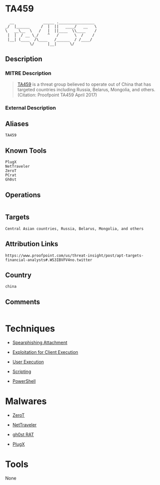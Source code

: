 
# TA459

```
  __             _____ .________________ 
_/  |______     /  |  ||   ____/   __   \
\   __\__  \   /   |  ||____  \\____    /
 |  |  / __ \_/    ^   /       \  /    / 
 |__| (____  /\____   /______  / /____/  
           \/      |__|      \/          

```

## Description

### MITRE Description

> [TA459](https://attack.mitre.org/groups/G0062) is a threat group believed to operate out of China that has targeted countries including Russia, Belarus, Mongolia, and others. (Citation: Proofpoint TA459 April 2017)

### External Description

> 

## Aliases

```
TA459
```

## Known Tools

```
PlugX
NetTraveler
ZeroT
PCrat
Gh0st
```

## Operations

```

```

## Targets

```
Central Asian countries, Russia, Belarus, Mongolia, and others
```

## Attribution Links

```
https://www.proofpoint.com/us/threat-insight/post/apt-targets-financial-analysts#.WS3IBVFV4no.twitter
```

## Country

```
china
```

## Comments

```

```

# Techniques


* [Spearphishing Attachment](../techniques/Spearphishing-Attachment.md)

* [Exploitation for Client Execution](../techniques/Exploitation-for-Client-Execution.md)
    
* [User Execution](../techniques/User-Execution.md)
    
* [Scripting](../techniques/Scripting.md)
    
* [PowerShell](../techniques/PowerShell.md)
    

# Malwares


* [ZeroT](../malwares/ZeroT.md)

* [NetTraveler](../malwares/NetTraveler.md)
    
* [gh0st RAT](../malwares/gh0st-RAT.md)
    
* [PlugX](../malwares/PlugX.md)
    

# Tools

None
